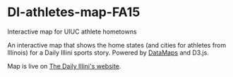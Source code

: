 # DI-athletes-map-FA15
Interactive map for UIUC athlete hometowns

An interactive map that shows the home states (and cities for athletes from Illinois) for a Daily Illini sports story. 
Powered by <a href="https://datamaps.github.io/">DataMaps</a> and D3.js. 

Map is live on <a href="http://www.dailyillini.com/article/2015/10/illinois-footballs-bye-week-a-perfect-time-for-recruiting-or-better-seos?_h=f3894677-e920-470a-9dd1-819c4f4c55d3">The Daily Illini's website</a>.
